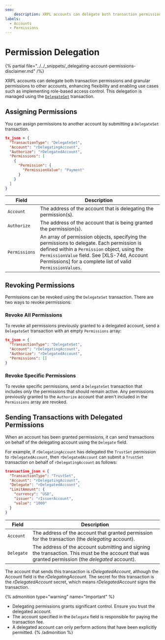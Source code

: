 ```yaml
---
seo:
    description: XRPL accounts can delegate both transaction permissions and granular permissions to other accounts.
labels:
  - Accounts
  - Permissions
---
```

# Permission Delegation

{% partial file="../../_snippets/_delegating-account-permissions-disclaimer.md" /%}

XRPL accounts can delegate both transaction permissions and granular permissions to other accounts, enhancing flexibility and enabling use cases such as implementing role-based access control. This delegation is managed using the [`DelegateSet`](../reference/delegate-set/) transaction.

## Assigning Permissions

You can assign permissions to another account by submitting a `DelegateSet` transaction.

```json
tx_json = {
  "TransactionType": "DelegateSet",
  "Account": "rDelegatingAccount",
  "Authorize": "rDelegatedAccount",
  "Permissions": [
    {
      "Permission": {
        "PermissionValue": "Payment"
      } 
    } 
  ] 
} 
```

| Field | Description |
|-------|-------------|
| `Account` | The address of the account that is delegating the permission(s). |
| `Authorize` | The address of the account that is being granted the permission(s). |
| `Permissions` | An array of permission objects, specifying the permissions to delegate. Each permission is defined within a `Permission` object, using the `PermissionValue` field. See [XLS-74d, Account Permissions] for a complete list of valid `PermissionValues`. |  

## Revoking Permissions

Permissions can be revoked using the `DelegateSet` transaction. There are two ways to revoke permissions:

### Revoke All Permissions

To revoke all permissions previously granted to a delegated account, send a `DelegateSet` transaction with an empty `Permissions` array:

```json
tx_json = {
  "TransactionType": "DelegateSet",
  "Account": "rDelegatingAccount",
  "Authorize": "rDelegatedAccount",
  "Permissions": []
}
```

### Revoke Specific Permissions

To revoke specific permissions, send a `DelegateSet` transaction that includes _only_ the permissions that should remain active. Any permissions previously granted to the `Authorize` account that aren't included in the `Permissions` array are revoked.

## Sending Transactions with Delegated Permissions

When an account has been granted permissions, it can send transactions on behalf of the delegating account using the `Delegate` field.

For example, if `rDelegatingAccount` has delegated the `TrustSet` permission to `rDelegatedAccount`, then `rDelegatedAccount` can submit a `TrustSet` transaction on behalf of `rDelegatingAccount` as follows:

```json
transaction_json = {
  "TransactionType": "TrustSet",
  "Account": "rDelegatingAccount",
  "Delegate": "rDelegatedAccount",
  "LimitAmount": {
    "currency": "USD",
    "issuer": "rIssuerAccount",
    "value": "1000"
  }
} 
```

| Field | Description |
|-------|-------------|
| `Account` | The address of the account that granted permission for the transaction (the _delegating_ account). |
| `Delegate` | The address of the account submitting and signing the transaction. This must be the account that was granted permission (the _delegated_ account). |

The account that sends this transaction is _rDelegatedAccount_, although the Account field is the _rDelegatingAccount_. The secret for this transaction is the _rDelegatedAccount_ secret, which means _rDelegatedAccount_ signs the transaction.

{% admonition type="warning" name="Important" %}
* Delegating permissions grants significant control. Ensure you trust the delegated account.
* The account specified in the `Delegate` field is responsible for paying the transaction fee.
* A delegated account can only perform actions that have been explicitly permitted.
{% /admonition %}